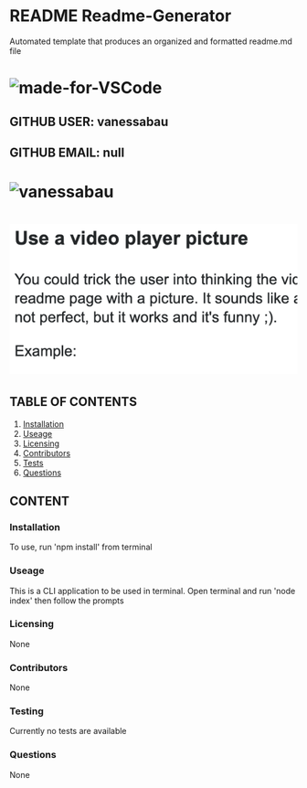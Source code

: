 # README Readme-Generator
Automated template that produces an organized and formatted readme.md file
# ![made-for-VSCode](https://img.shields.io/badge/Made%20for-VSCode-1f425f.svg)
## GITHUB USER: vanessabau
## GITHUB EMAIL: null
# ![vanessabau](https://avatars2.githubusercontent.com/u/59780981?v=4)

# [![Watch the video](https://raw.githubusercontent.com/vanessabau/ReadMe-generator/master/Screen%20Shot%202020-06-03%20at%2011.09.11%20AM.png)](https://www.youtube.com/watch?v=2qkHq4gDnE4)
## TABLE OF CONTENTS
1. [Installation](###Installation)
2. [Useage](###Useage)
3. [Licensing](###Licensing)
4. [Contributors](###Contributors)
5. [Tests](###Testing)
6. [Questions](###Questions)

## CONTENT
### Installation
To use, run 'npm install' from terminal
### Useage
This is a CLI application to be used in terminal. Open terminal and run 'node index' then follow the prompts
### Licensing
None
### Contributors
None
### Testing
Currently no tests are available
### Questions
None
